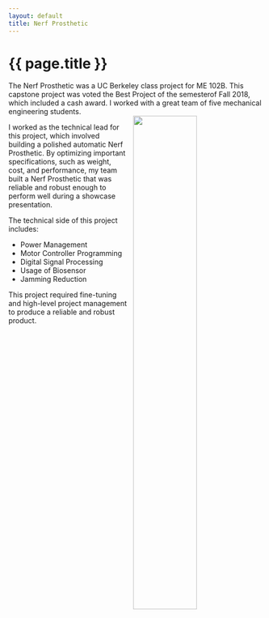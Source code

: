 ```yaml
---
layout: default
title: Nerf Prosthetic
---
```


# {{ page.title }}

<div class="message">
 The Nerf Prosthetic was a UC Berkeley class project for ME 102B. This capstone project was voted the Best Project of the semesterof Fall 2018, which included a cash award. I worked with a great team of five mechanical engineering students.  
</div>

<img src="/images/Nerf3.jpg" style="width:50%; float:right; margin-right:0.3rem; padding-left:0.8rem; border-radius:0">

I worked as the technical lead for this project, which involved building a polished automatic Nerf Prosthetic. By optimizing important specifications, such as weight, cost, and performance, my team built a Nerf Prosthetic that was reliable and robust enough to perform well during a showcase presentation. 

The technical side of this project includes:

* Power Management
* Motor Controller Programming
* Digital Signal Processing
* Usage of Biosensor
* Jamming Reduction

This project required fine-tuning and high-level project management to produce a reliable and robust product. 

